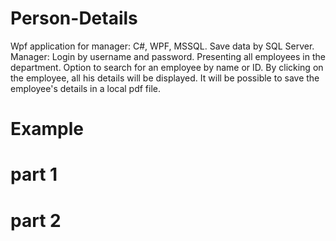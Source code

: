 # Person-Details
Wpf application for manager: C#, WPF, MSSQL. Save data by SQL Server. Manager: Login by username and password. Presenting all employees in the department. Option to search for an employee by name or ID. By clicking on the employee, all his details will be displayed. It will be possible to save the employee's details in a local pdf file.

# Example
# part 1


# part 2

